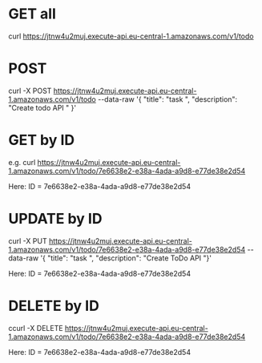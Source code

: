 
# GET all
curl https://jtnw4u2muj.execute-api.eu-central-1.amazonaws.com/v1/todo

# POST 
curl -X POST https://jtnw4u2muj.execute-api.eu-central-1.amazonaws.com/v1/todo \--data-raw '{ "title": "task ", "description": "Create todo API " }'

# GET by ID
e.g. curl https://jtnw4u2muj.execute-api.eu-central-1.amazonaws.com/v1/todo/7e6638e2-e38a-4ada-a9d8-e77de38e2d54

Here: ID = 7e6638e2-e38a-4ada-a9d8-e77de38e2d54

# UPDATE by ID
curl -X PUT https://jtnw4u2muj.execute-api.eu-central-1.amazonaws.com/v1/todo/7e6638e2-e38a-4ada-a9d8-e77de38e2d54 \--data-raw '{ "title": "task ", "description": "Create ToDo API "}'

Here: ID = 7e6638e2-e38a-4ada-a9d8-e77de38e2d54


# DELETE by ID
ccurl -X DELETE https://jtnw4u2muj.execute-api.eu-central-1.amazonaws.com/v1/todo/7e6638e2-e38a-4ada-a9d8-e77de38e2d54 

Here: ID = 7e6638e2-e38a-4ada-a9d8-e77de38e2d54